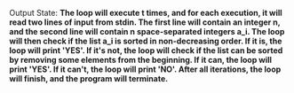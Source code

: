 Output State: **The loop will execute t times, and for each execution, it will read two lines of input from stdin. The first line will contain an integer n, and the second line will contain n space-separated integers a_i. The loop will then check if the list a_i is sorted in non-decreasing order. If it is, the loop will print 'YES'. If it's not, the loop will check if the list can be sorted by removing some elements from the beginning. If it can, the loop will print 'YES'. If it can't, the loop will print 'NO'. After all iterations, the loop will finish, and the program will terminate.**